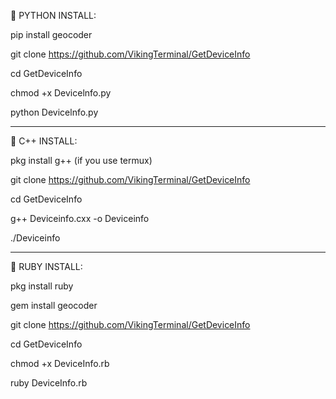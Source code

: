 💯 PYTHON INSTALL:

pip install geocoder

git clone https://github.com/VikingTerminal/GetDeviceInfo

cd GetDeviceInfo

chmod +x Devicelnfo.py

python Devicelnfo.py

-----------------------------------

💯 C++ INSTALL: 

pkg install g++ (if you use termux)

git clone https://github.com/VikingTerminal/GetDeviceInfo

cd GetDeviceInfo

g++ Deviceinfo.cxx -o Deviceinfo

./Deviceinfo

-----------------------------------

💯 RUBY INSTALL:

pkg install ruby 

gem install geocoder

git clone https://github.com/VikingTerminal/GetDeviceInfo

cd GetDeviceInfo

chmod +x DeviceInfo.rb

ruby DeviceInfo.rb
